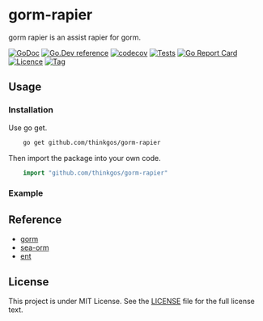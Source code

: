 # gorm-rapier

gorm rapier is an assist rapier for gorm.

[![GoDoc](https://godoc.org/github.com/thinkgos/gorm-rapier?status.svg)](https://godoc.org/github.com/thinkgos/gorm-rapier)
[![Go.Dev reference](https://img.shields.io/badge/go.dev-reference-blue?logo=go&logoColor=white)](https://pkg.go.dev/github.com/thinkgos/gorm-rapier?tab=doc)
[![codecov](https://codecov.io/gh/thinkgos/gorm-rapier/branch/main/graph/badge.svg?token=UUzG1TBAwj)](https://codecov.io/gh/thinkgos/gorm-rapier)
[![Tests](https://github.com/thinkgos/gorm-rapier/actions/workflows/ci.yml/badge.svg?branch=main&event=status)](https://github.com/thinkgos/gorm-rapier/actions/workflows/ci.yml)
[![Go Report Card](https://goreportcard.com/badge/github.com/thinkgos/gorm-rapier)](https://goreportcard.com/report/github.com/thinkgos/gorm-rapier)
[![Licence](https://img.shields.io/github/license/thinkgos/gorm-rapier)](https://raw.githubusercontent.com/thinkgos/gorm-rapier/main/LICENSE)
[![Tag](https://img.shields.io/github/v/tag/thinkgos/gorm-rapier)](https://github.com/thinkgos/gorm-rapier/tags)

## Usage

### Installation

Use go get.

```bash
    go get github.com/thinkgos/gorm-rapier
```

Then import the package into your own code.

```go
    import "github.com/thinkgos/gorm-rapier"
```

### Example

## Reference

- [gorm](https://github.com:go-gorm/gorm)
- [sea-orm](https://github.com/SeaQL/sea-orm)
- [ent](https://github.com/ent/ent)

## License

This project is under MIT License. See the [LICENSE](LICENSE) file for the full license text.
